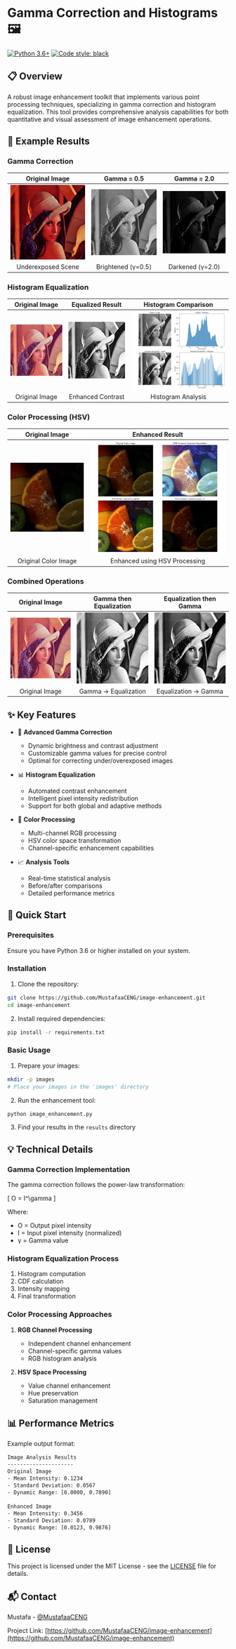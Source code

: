 # Gamma Correction and Histograms 🖼️

[![Python 3.6+](https://img.shields.io/badge/python-3.6+-blue.svg)](https://www.python.org/downloads/)
[![Code style: black](https://img.shields.io/badge/code%20style-black-000000.svg)](https://github.com/psf/black)

## 📋 Overview

A robust image enhancement toolkit that implements various point processing techniques, specializing in gamma correction and histogram equalization. This tool provides comprehensive analysis capabilities for both quantitative and visual assessment of image enhancement operations.

## 📸 Example Results

### Gamma Correction
| Original Image | Gamma = 0.5 | Gamma = 2.0 |
|:-------------:|:-----------:|:-----------:|
| ![Original](images/underexposed.jpg) | ![Brightened](results/underexposed_gamma_0.5.png) | ![Darkened](results/underexposed_gamma_2.0.png) |
| Underexposed Scene | Brightened (γ=0.5) | Darkened (γ=2.0) |

### Histogram Equalization
| Original Image | Equalized Result | Histogram Comparison |
|:-------------:|:----------------:|:-------------------:|
| ![Original](images/balanced.jpg) | ![Equalized](results/balanced_equalized.png) | ![Histogram](results/balanced_equalization.png) |
| Original Image | Enhanced Contrast | Histogram Analysis |

### Color Processing (HSV)
| Original Image | Enhanced Result |
|:-------------:|:--------------:|
| ![Original](images/color_underexposed.jpg) | ![Enhanced](results/color_underexposed_color_processing.png) |
| Original Color Image | Enhanced using HSV Processing |

### Combined Operations
| Original Image | Gamma then Equalization | Equalization then Gamma |
|:-------------:|:----------------------:|:----------------------:|
| ![Original](images/balanced.jpg) | ![Gamma-Eq](results/balanced_gamma_then_eq.png) | ![Eq-Gamma](results/balanced_eq_then_gamma.png) |
| Original Image | Gamma → Equalization | Equalization → Gamma |

## ✨ Key Features

- 🔆 **Advanced Gamma Correction**
  - Dynamic brightness and contrast adjustment
  - Customizable gamma values for precise control
  - Optimal for correcting under/overexposed images

- 📊 **Histogram Equalization**
  - Automated contrast enhancement
  - Intelligent pixel intensity redistribution
  - Support for both global and adaptive methods

- 🎨 **Color Processing**
  - Multi-channel RGB processing
  - HSV color space transformation
  - Channel-specific enhancement capabilities

- 📈 **Analysis Tools**
  - Real-time statistical analysis
  - Before/after comparisons
  - Detailed performance metrics

## 🚀 Quick Start

### Prerequisites

Ensure you have Python 3.6 or higher installed on your system.

### Installation

1. Clone the repository:
```bash
git clone https://github.com/MustafaaCENG/image-enhancement.git
cd image-enhancement
```

2. Install required dependencies:
```bash
pip install -r requirements.txt
```

### Basic Usage

1. Prepare your images:
```bash
mkdir -p images
# Place your images in the 'images' directory
```

2. Run the enhancement tool:
```bash
python image_enhancement.py
```

3. Find your results in the `results` directory

## 💡 Technical Details

### Gamma Correction Implementation

The gamma correction follows the power-law transformation:

\[ O = I^\gamma \]

Where:
- O = Output pixel intensity
- I = Input pixel intensity (normalized)
- γ = Gamma value

### Histogram Equalization Process

1. Histogram computation
2. CDF calculation
3. Intensity mapping
4. Final transformation

### Color Processing Approaches

1. **RGB Channel Processing**
   - Independent channel enhancement
   - Channel-specific gamma values
   - RGB histogram analysis

2. **HSV Space Processing**
   - Value channel enhancement
   - Hue preservation
   - Saturation management

## 📊 Performance Metrics

Example output format:

```
Image Analysis Results
---------------------
Original Image
- Mean Intensity: 0.1234
- Standard Deviation: 0.0567
- Dynamic Range: [0.0000, 0.7890]

Enhanced Image
- Mean Intensity: 0.3456
- Standard Deviation: 0.0789
- Dynamic Range: [0.0123, 0.9876]
```

## 📝 License

This project is licensed under the MIT License - see the [LICENSE](LICENSE) file for details.

## 📬 Contact

Mustafa - [@MustafaaCENG](https://github.com/MustafaaCENG)

Project Link: [https://github.com/MustafaaCENG/image-enhancement](https://github.com/MustafaaCENG/image-enhancement)
